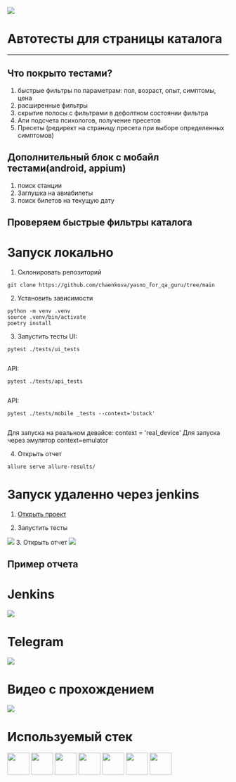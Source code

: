 ![](https://assets.yasno.live/assets/logo-v3-c38b04297d1f116bcd4aba74a4285775f3c7ef78155b4309da2df317147671f2.svg)
# Автотесты для страницы каталога
---
## Что покрыто тестами?
1. быстрые фильтры по параметрам: пол, возраст, опыт, симптомы, цена
2. расширенные фильтры
3. скрытие полосы с фильтрами в дефолтном состоянии фильтра
4. Апи подсчета психологов, получение пресетов
5. Пресеты (редирект на страницу пресета при выборе определенных симптомов)

## Дополнительный блок с мобайл тестами(android, appium)
1. поиск станции
2. Заглушка на авиабилеты
3. поиск билетов на текущую дату
   
## Проверяем быстрые фильтры каталога
# Запуск локально
1. Склонировать репозиторий
  
  ```git clone https://github.com/chaenkova/yasno_for_qa_guru/tree/main```
  
2. Установить зависимости


```
python -m venv .venv
source .venv/bin/activate
poetry install
```

3. Запустить тесты
UI:
```
pytest ./tests/ui_tests


```

API:
```
pytest ./tests/api_tests


```

API:
```
pytest ./tests/mobile _tests --context='bstack'


```

Для запуска на реальном девайсе:
context = 'real_device'
Для запуска через эмулятор
context=emulator



4. Открыть отчет

```
allure serve allure-results/
```
# Запуск удаленно через jenkins 

1. [Открыть проект](https://jenkins.autotests.cloud/job/C13-LadyOokami-hw_14/)
  
2. Запустить тесты 

  ![](https://github.com/chaenkova/yasno_for_qa_guru/blob/main/images/Снимок%20экрана%202024-08-02%20в%2012.58.47.png)
3. Открыть отчет
![](https://github.com/chaenkova/yasno_for_qa_guru/blob/main/images/Снимок%20экрана%202024-08-02%20в%2012.59.02.png)


## Пример отчета

# Jenkins 

![](https://github.com/chaenkova/yasno_for_qa_guru/blob/main/images/Снимок%20экрана%202024-08-02%20в%2012.57.56.png)

# Telegram

![](https://github.com/chaenkova/yasno_for_qa_guru/blob/main/images/Снимок%20экрана%202024-08-02%20в%2012.58.08.png)

# Видео с прохождением 


  ![](https://github.com/chaenkova/yasno_for_qa_guru/blob/main/images/b5f8f9b81dba1fadbaca07d7069533e2.gif)

# Используемый стек

<img src="https://github.com/chaenkova/yasno_for_qa_guru/blob/main/images/184117132-9e89a93b-65fb-47c3-91e7-7d0f99e7c066.png" width="50"> <img src="https://github.com/chaenkova/yasno_for_qa_guru/blob/main/images/68747470733a2f2f616c6c7572657265706f72742e6f72672f7075626c69632f696d672f616c6c7572652d7265706f72742e737667.svg" width="50">
<img src="https://github.com/chaenkova/yasno_for_qa_guru/blob/main/images/68747470733a2f2f63646e2d69636f6e732d706e672e666c617469636f6e2e636f6d2f3531322f323131312f323131313634362e706e67.png" width="50">
<img src="https://github.com/chaenkova/yasno_for_qa_guru/blob/main/images/file-type-python.svg" width="50">
<img src="https://github.com/chaenkova/yasno_for_qa_guru/blob/main/images/jenkins-original.186x256.png" width="50">
<img src="https://github.com/chaenkova/yasno_for_qa_guru/blob/main/images/pytest.svg" width="50">
<img src="https://github.com/chaenkova/yasno_for_qa_guru/blob/main/images/selenium.svg" width="50">



